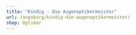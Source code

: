 ```yaml
---
title: "Kindig - Die Augenoptikermeister"
url: /augsburg/kindig-die-augenoptikermeister/
shop: Optiker
---
```

